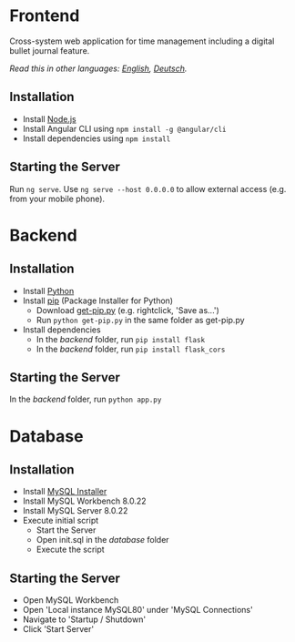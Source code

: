 # Frontend
Cross-system web application for time management including a digital bullet journal feature.

_Read this in other languages: [English](README.md), [Deutsch](README.de.md)._
## Installation
- Install [Node.js](https:/d/nodejs.org/en/download/)
- Install Angular CLI using `npm install -g @angular/cli`
- Install dependencies using `npm install`
## Starting the Server
Run `ng serve`. Use `ng serve --host 0.0.0.0` to allow external access (e.g. from your mobile phone).
# Backend
## Installation
- Install [Python](https://www.python.org/downloads/)
- Install [pip](https://pypi.org/project/pip/) (Package Installer for Python)
  - Download [get-pip.py](https://bootstrap.pypa.io/get-pip.py) (e.g. rightclick, 'Save as...')
  - Run `python get-pip.py` in the same folder as get-pip.py
- Install dependencies
  - In the _backend_ folder, run `pip install flask`
  - In the _backend_ folder, run `pip install flask_cors`
## Starting the Server
In the _backend_ folder, run `python app.py`
# Database
## Installation
- Install [MySQL Installer](https://dev.mysql.com/downloads/installer/)
- Install MySQL Workbench 8.0.22
- Install MySQL Server 8.0.22
- Execute initial script
  - Start the Server
  - Open init.sql in the _database_ folder
  - Execute the script
## Starting the Server
- Open MySQL Workbench
- Open 'Local instance MySQL80' under 'MySQL Connections'
- Navigate to 'Startup / Shutdown'
- Click 'Start Server'
